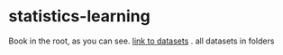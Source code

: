 # statistics-learning
Book in the root, as you can see.
[link to datasets](http://faculty.marshall.usc.edu/gareth-james/ISL/data.html) .
all datasets in folders
